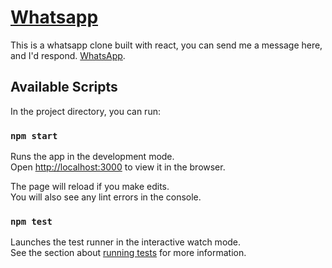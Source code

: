 # [Whatsapp](https://whatsapp-clone4.web.app/)

This is a whatsapp clone built with react, you can send me a message here, and I'd respond. [WhatsApp](https://whatsapp-clone4.web.app/).

## Available Scripts

In the project directory, you can run:

### `npm start`

Runs the app in the development mode.<br />
Open [http://localhost:3000](http://localhost:3000) to view it in the browser.

The page will reload if you make edits.<br />
You will also see any lint errors in the console.

### `npm test`

Launches the test runner in the interactive watch mode.<br />
See the section about [running tests](https://facebook.github.io/create-react-app/docs/running-tests) for more information.

